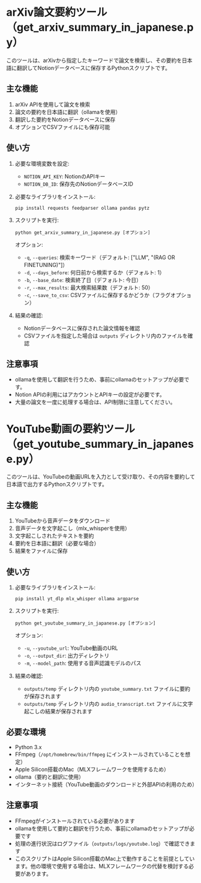 # arXiv論文要約ツール（get_arxiv_summary_in_japanese.py）

このツールは、arXivから指定したキーワードで論文を検索し、その要約を日本語に翻訳してNotionデータベースに保存するPythonスクリプトです。

## 主な機能

1. arXiv APIを使用して論文を検索
2. 論文の要約を日本語に翻訳（ollamaを使用）
3. 翻訳した要約をNotionデータベースに保存
4. オプションでCSVファイルにも保存可能

## 使い方

1. 必要な環境変数を設定:
   - `NOTION_API_KEY`: NotionのAPIキー
   - `NOTION_DB_ID`: 保存先のNotionデータベースID

2. 必要なライブラリをインストール:
   ```
   pip install requests feedparser ollama pandas pytz
   ```

3. スクリプトを実行:
   ```
   python get_arxiv_summary_in_japanese.py [オプション]
   ```

   オプション:
   - `-q`, `--queries`: 検索キーワード（デフォルト: ["LLM", "(RAG OR FINETUNING)"]）
   - `-d`, `--days_before`: 何日前から検索するか（デフォルト: 1）
   - `-b`, `--base_date`: 検索終了日（デフォルト: 今日）
   - `-r`, `--max_results`: 最大検索結果数（デフォルト: 50）
   - `-c`, `--save_to_csv`: CSVファイルに保存するかどうか（フラグオプション）

4. 結果の確認:
   - Notionデータベースに保存された論文情報を確認
   - CSVファイルを指定した場合は `outputs` ディレクトリ内のファイルを確認

## 注意事項

- ollamaを使用して翻訳を行うため、事前にollamaのセットアップが必要です。
- Notion APIの利用にはアカウントとAPIキーの設定が必要です。
- 大量の論文を一度に処理する場合は、API制限に注意してください。



# YouTube動画の要約ツール（get_youtube_summary_in_japanese.py）

このツールは、YouTubeの動画URLを入力として受け取り、その内容を要約して日本語で出力するPythonスクリプトです。

## 主な機能

1. YouTubeから音声データをダウンロード
2. 音声データを文字起こし（mlx_whisperを使用）
3. 文字起こしされたテキストを要約
4. 要約を日本語に翻訳（必要な場合）
5. 結果をファイルに保存

## 使い方

1. 必要なライブラリをインストール:
   ```
   pip install yt_dlp mlx_whisper ollama argparse
   ```

2. スクリプトを実行:
   ```
   python get_youtube_summary_in_japanese.py [オプション]
   ```

   オプション:
   - `-u`, `--youtube_url`: YouTube動画のURL
   - `-o`, `--output_dir`: 出力ディレクトリ
   - `-m`, `--model_path`: 使用する音声認識モデルのパス

3. 結果の確認:
   - `outputs/temp` ディレクトリ内の `youtube_summary.txt` ファイルに要約が保存されます
   - `outputs/temp` ディレクトリ内の `audio_transcript.txt` ファイルに文字起こしの結果が保存されます

## 必要な環境

- Python 3.x
- FFmpeg（`/opt/homebrew/bin/ffmpeg` にインストールされていることを想定）
- Apple Silicon搭載のMac（MLXフレームワークを使用するため）
- ollama（要約と翻訳に使用）
- インターネット接続（YouTube動画のダウンロードと外部APIの利用のため）

## 注意事項

- FFmpegがインストールされている必要があります
- ollamaを使用して要約と翻訳を行うため、事前にollamaのセットアップが必要です
- 処理の進行状況はログファイル（`outputs/logs/youtube.log`）で確認できます
- このスクリプトはApple Silicon搭載のMac上で動作することを前提としています。他の環境で使用する場合は、MLXフレームワークの代替を検討する必要があります。